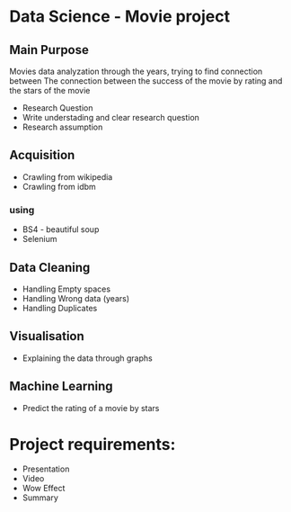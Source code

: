 # Data Science - Movie project

## Main Purpose
Movies data analyzation through the years, trying to find connection between The connection between the success of the movie by rating and the stars of the movie

* Research Question
* Write understading and clear research question
* Research assumption
## Acquisition
* Crawling from wikipedia
* Crawling from idbm

### using
* BS4 - beautiful soup
* Selenium

## Data Cleaning

* Handling Empty spaces
* Handling Wrong data (years)
* Handling Duplicates

## Visualisation
* Explaining the data through graphs

## Machine Learning
* Predict the rating of a movie by stars 

# Project requirements:
 * Presentation
 * Video
 * Wow Effect
 * Summary
